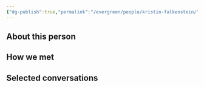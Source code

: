 ```yaml
---
{"dg-publish":true,"permalink":"/evergreen/people/kristin-falkenstein/","tags":["people"]}
---
```


## About this person


## How we met


## Selected conversations
